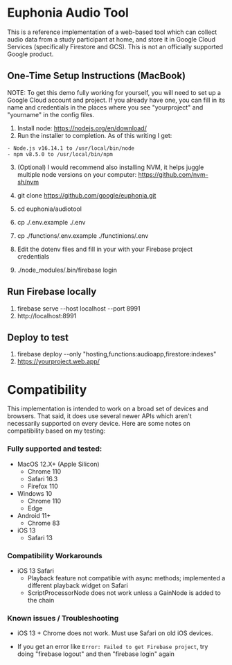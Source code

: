 # Euphonia Audio Tool

This is a reference implementation of a web-based tool which can collect audio data from a study participant at home, and store it in Google Cloud Services (specifically Firestore and GCS). This is not an officially supported Google product.

## One-Time Setup Instructions (MacBook)

NOTE: To get this demo fully working for yourself, you will need to set up a Google Cloud account and project. If you already have one, you can fill in its name and credentials in the places where you see "yourproject" and "yourname" in the config files.

1. Install node: https://nodejs.org/en/download/
2. Run the installer to completion. As of this writing I get:
```
- Node.js v16.14.1 to /usr/local/bin/node
- npm v8.5.0 to /usr/local/bin/npm
```
3. (Optional) I would recommend also installing NVM, it helps juggle multiple node versions on your computer: https://github.com/nvm-sh/nvm

4. git clone https://github.com/google/euphonia.git

5. cd euphonia/audiotool

6. cp ./.env.example ./.env 
6. cp ./functions/.env.example ./functinions/.env 

7. Edit the dotenv files and fill in your with your Firebase project credentials

8. ./node_modules/.bin/firebase login


## Run Firebase locally

1. firebase serve --host localhost --port 8991
2. http://localhost:8991


## Deploy to test

1. firebase deploy --only "hosting,functions:audioapp,firestore:indexes"
5. https://yourproject.web.app/


# Compatibility

This implementation is intended to work on a broad set of devices and browsers. That said,
it does use several newer APIs which aren't necessarily supported on every device. Here are some
notes on compatibility based on my testing:

### Fully supported and tested:

- MacOS 12.X+ (Apple Silicon)
  - Chrome 110
  - Safari 16.3
  - Firefox 110
- Windows 10
  - Chrome 110
  - Edge
- Android 11+
  - Chrome 83
- iOS 13
  - Safari 13

### Compatibility Workarounds

- iOS 13 Safari
  - Playback feature not compatible with async methods; implemented a different playback widget on Safari
  - ScriptProcessorNode does not work unless a GainNode is added to the chain

### Known issues / Troubleshooting

- iOS 13 + Chrome does not work. Must use Safari on old iOS devices.

- If you get an error like `Error: Failed to get Firebase project`,
  try doing "firebase logout" and then "firebase login" again
  

